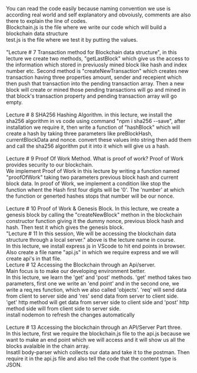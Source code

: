 You can read the code easily because naming convention we use is according real world and self explanatory and obvoiusly, comments are also there to explain the line of codes.
<br>
Blockchain.js is the file where we write our code which will build a blockchain data structure 
<br>
test.js is the file where we test it by putting the values.
<br>
<br>
"Lecture # 7 Transaction method for Blockchain data structure", in this lecture we create two methods, "getLastBlock" which give us the access to the information which stored in previuosly mined block like hash and index number etc. Second method is "createNewTransaction" which creates new transaction having three properties amount, sender and recepient which then push that transaction into the pending transaction array. Then a new block will create or mined those pending transactions will go and mined in that block's transaction property and pending transaction array will go empty.
<br>
<br>
Lecture # 8 SHA256 Hashing Algorithm. in this lecture, we install the sha256 algorithm in vs code using command "npm i sha256 --save", after installation we require it, then write a function of "hashBlock" which will create a hash by taking three parameters like preBlockHash, currentBlockData and nonce. convert these values into string then add them and call the sha256 algorithm put it into it which will give us a hash. 
<br>
<br>
Lecture # 9 Proof Of Work Method. What is proof of work? Proof of Work provides security to our blockchain. 
<br>
We implement Proof of Work in this lecture by writing a function named "proofOfWork" taking two parameters previous block hash and current block data. In proof of Work, we implement a condition like stop the function whent the Hash first four digits will be '0'. The 'number' at which the function or generted hashes stops that number will be our nonce.
<br>
<br>
Lecture # 10 Proof of Work & Genesis Block. In this lecture, we create a genesis block by calling the "createNewBlock" methon in the blockchain constructor function giving it the dummy nonce, previous block hash and hash. Then test it which gives the genesis block.
<br>
"Lecture # 11 In this session, We will be accessing the blockchain data structure through a local server."
above is the lecture name in course.
<br>
In this lecture, we install express js in VScode to hit end points in browser. Also create a file name "api.js" in which we require express and we will create api's in that file. 
<br>
Lecture # 12 Accessing the Blockchain through an Api/server.
<br>
Main focus is to make our developing environment better.
<br> 
In this lecture, we learn the 'get' and 'post' methods. 'get' method takes two parameters, first one we write an 'end point' and in the second one, we write a req,res function, which we also called 'objects'. 'req' will send data from client to server side and 'res' send data from server to client side. 
<br>
'get' http method will get data from server side to client side and 'post' http method side will from client side to server side.
<br>
install nodemon to refresh the changes automatically   
<br>
Lecture # 13 Accessing the blockchain through an API/Server Part three.
<br>
In this lecture, first we require the blockchain.js file to the api.js because we want to make an end point which we will access and it will show us all the blocks avalaible in the chain array.
<br>
Insatll body-parser which collects our data and take it to the postman. Then require it in the api.js file and also tell the code that the content type is JSON.